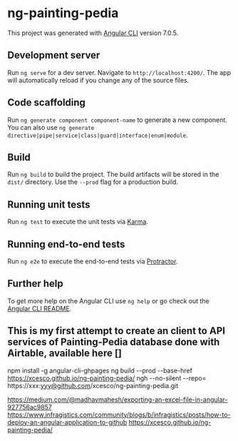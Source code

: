 # ng-painting-pedia

This project was generated with [Angular CLI](https://github.com/angular/angular-cli) version 7.0.5.

## Development server

Run `ng serve` for a dev server. Navigate to `http://localhost:4200/`. The app will automatically reload if you change any of the source files.

## Code scaffolding

Run `ng generate component component-name` to generate a new component. You can also use `ng generate directive|pipe|service|class|guard|interface|enum|module`.

## Build

Run `ng build` to build the project. The build artifacts will be stored in the `dist/` directory. Use the `--prod` flag for a production build.

## Running unit tests

Run `ng test` to execute the unit tests via [Karma](https://karma-runner.github.io).

## Running end-to-end tests

Run `ng e2e` to execute the end-to-end tests via [Protractor](http://www.protractortest.org/).

## Further help

To get more help on the Angular CLI use `ng help` or go check out the [Angular CLI README](https://github.com/angular/angular-cli/blob/master/README.md).

## This is my first attempt to create an client to API services of Painting-Pedia database done with Airtable, available here []
npm install -g angular-cli-ghpages
ng build --prod --base-href https://xcesco.github.io/ng-painting-pedia/
ngh --no-silent --repo= https://xxx:yyy@github.com/xcesco/ng-painting-pedia.git

https://medium.com/@madhavmahesh/exporting-an-excel-file-in-angular-927756ac9857
https://www.infragistics.com/community/blogs/b/infragistics/posts/how-to-deploy-an-angular-application-to-github
https://xcesco.github.io/ng-painting-pedia/
